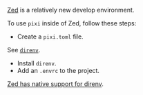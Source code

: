 [Zed](https://zed.dev/) is a relatively new develop environment.

To use `pixi` inside of Zed, follow these steps:

* Create a `pixi.toml` file.

See [`direnv`](../third_party/direnv.md).
* Install `direnv`.
* Add an `.envrc` to the project.

[Zed has native support for direnv](https://zed.dev/docs/configuring-zed#direnv-integration).
